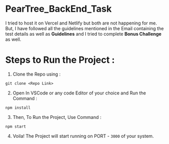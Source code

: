 # PearTree_BackEnd_Task
I tried to host it on Vercel and Netlify but both are not happening for me. But, I have followed all the guidelines mentioned in the Email containing the test details as well as **Guidelines** and I tried to complete **Bonus Challenge** as well.

# Steps to Run the Project :

1. Clone the Repo using :
```
git clone <Repo Link>
```

2. Open In VSCode or any code Editor of your choice and Run the Command :
```
npm install
```
3. Then, To Run the Project, Use Command :
```
npm start
```
4. Voila! The Project will start running on PORT - `3000` of your system.

